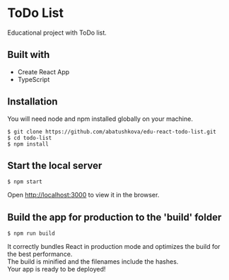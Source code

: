 # ToDo List
Educational project with ToDo list.  

## Built with
- Create React App
- TypeScript

## Installation
You will need node and npm installed globally on your machine.
```
$ git clone https://github.com/abatushkova/edu-react-todo-list.git
$ cd todo-list
$ npm install
```

## Start the local server
```
$ npm start
```
Open [http://localhost:3000](http://localhost:3000) to view it in the browser.

## Build the app for production to the 'build' folder
```
$ npm run build
```
It correctly bundles React in production mode and optimizes the build for the best performance.  
The build is minified and the filenames include the hashes.  
Your app is ready to be deployed!
